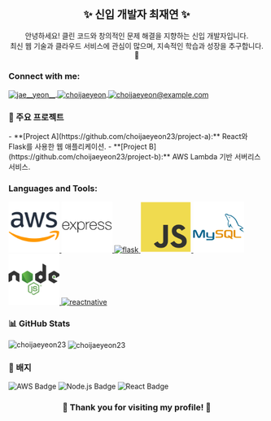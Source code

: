 <h2 align="center">✨ 신입 개발자 최재연 ✨</h2>
<p align="center">
  안녕하세요! 클린 코드와 창의적인 문제 해결을 지향하는 신입 개발자입니다.<br/>
  최신 웹 기술과 클라우드 서비스에 관심이 많으며, 지속적인 학습과 성장을 추구합니다. 🚀<br/>
</p>

<h3 align="left">Connect with me:</h3>
<p align="left">
  <a href="https://instagram.com/jae__yeon__" target="blank">
    <img align="center" src="https://raw.githubusercontent.com/rahuldkjain/github-profile-readme-generator/master/src/images/icons/Social/instagram.svg" alt="jae__yeon__" height="30" width="40" />
  </a>
  <a href="https://www.linkedin.com/in/choijaeyeon/" target="blank">
    <img align="center" src="https://raw.githubusercontent.com/rahuldkjain/github-profile-readme-generator/master/src/images/icons/Social/linkedin.svg" alt="choijaeyeon" height="30" width="40" />
  </a>
  <a href="mailto:choijaeyeon@example.com" target="blank">
    <img align="center" src="https://raw.githubusercontent.com/rahuldkjain/github-profile-readme-generator/master/src/images/icons/Social/email.svg" alt="choijaeyeon@example.com" height="30" width="40" />
  </a>
</p>

<h3 align="left">🚀 주요 프로젝트</h3>
- **[Project A](https://github.com/choijaeyeon23/project-a):** React와 Flask를 사용한 웹 애플리케이션.
- **[Project B](https://github.com/choijaeyeon23/project-b):** AWS Lambda 기반 서버리스 서비스.

<h3 align="left">Languages and Tools:</h3>
<p align="left">
  <a href="https://aws.amazon.com" target="_blank" rel="noreferrer">
    <img src="https://raw.githubusercontent.com/devicons/devicon/master/icons/amazonwebservices/amazonwebservices-original-wordmark.svg" alt="aws" width="100" height="100"/>
  </a>
  <a href="https://expressjs.com" target="_blank" rel="noreferrer">
    <img src="https://raw.githubusercontent.com/devicons/devicon/master/icons/express/express-original-wordmark.svg" alt="express" width="100" height="100"/>
  </a>
  <a href="https://flask.palletsprojects.com/" target="_blank" rel="noreferrer">
    <img src="https://cdn.worldvectorlogo.com/logos/flask.svg" alt="flask" width="100" height="100"/>
  </a>
  <a href="https://developer.mozilla.org/en-US/docs/Web/JavaScript" target="_blank" rel="noreferrer">
    <img src="https://raw.githubusercontent.com/devicons/devicon/master/icons/javascript/javascript-original.svg" alt="javascript" width="100" height="100"/>
  </a>
  <a href="https://www.mysql.com/" target="_blank" rel="noreferrer">
    <img src="https://raw.githubusercontent.com/devicons/devicon/master/icons/mysql/mysql-original-wordmark.svg" alt="mysql" width="100" height="100"/>
  </a>
  <a href="https://nodejs.org" target="_blank" rel="noreferrer">
    <img src="https://raw.githubusercontent.com/devicons/devicon/master/icons/nodejs/nodejs-original-wordmark.svg" alt="nodejs" width="100" height="100"/>
  </a>
  <a href="https://reactnative.dev/" target="_blank" rel="noreferrer">
    <img src="https://reactnative.dev/img/header_logo.svg" alt="reactnative" width="40" height="40"/>
  </a>
</p>

<h3 align="left">📊 GitHub Stats</h3>
<p><img align="left" src="https://github-readme-stats.vercel.app/api/top-langs?username=choijaeyeon23&show_icons=true&locale=en&layout=compact" alt="choijaeyeon23" /></p>

<p>&nbsp;<img align="center" src="https://github-readme-stats.vercel.app/api?username=choijaeyeon23&show_icons=true&locale=en" alt="choijaeyeon23" /></p>

<h3 align="left">🔗 배지</h3>
<p align="left">
  <img src="https://img.shields.io/badge/AWS-%23FF9900.svg?style=for-the-badge&logo=amazonaws&logoColor=white" alt="AWS Badge"/>
  <img src="https://img.shields.io/badge/Node.js-%2343853D.svg?style=for-the-badge&logo=node.js&logoColor=white" alt="Node.js Badge"/>
  <img src="https://img.shields.io/badge/React-%2361DAFB.svg?style=for-the-badge&logo=react&logoColor=black" alt="React Badge"/>
</p>

<h3 align="center">🎉 Thank you for visiting my profile! 🎉</h3>
